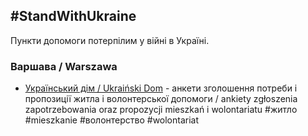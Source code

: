 ## #StandWithUkraine

Пункти допомоги потерпілим у війні в Україні.

### Варшава / Warszawa

- [Український дім / Ukraiński Dom](https://uk.ukrainskidom.pl) - анкети зголошення потреби і пропозиції житла і волонтерської допомоги / ankiety zgłoszenia zapotrzebowania oraz propozycji mieszkań i wolontariatu #житло #mieszkanie #волонтерство #wolontariat
